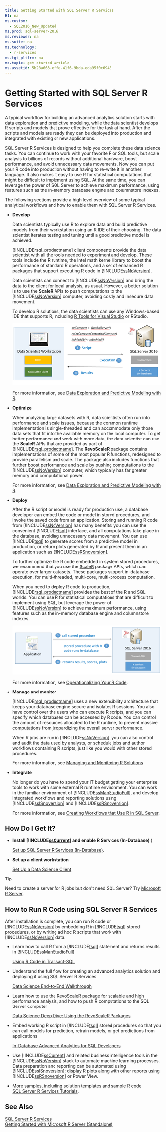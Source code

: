 ```yaml
---
title: Getting Started with SQL Server R Services
H1: na
ms.custom: 
  - SQL2016_New_Updated
ms.prod: sql-server-2016
ms.reviewer: na
ms.suite: na
ms.technology: 
  - r-services
ms.tgt_pltfrm: na
ms.topic: get-started-article
ms.assetid: 5b28a663-effe-41f6-9bda-eda95f0c6943
---
```

# Getting Started with SQL Server R Services
 A typical workflow for building an advanced analytics solution starts with data exploration and predictive modeling, while the data scientist develops R scripts and models that prove effective for the task at hand. After the scripts and models are ready they can be deployed into production and integrated with existing or new applications.   
  
SQL Server R Services is designed to help you complete these data science tasks. You can continue to work with your favorite R or SQL tools, but scale analysis to billions of records without additional hardware, boost performance, and avoid unnecessary data movements. Now you can put your R code into production without having to re-write it in another language. It also makes it easy to use R for statistical computations that might be difficult to implement using SQL. At the same time, you can leverage the power of SQL Server to achieve maximum performance, using features such as the in-memory database engine and columnstore indexes.  
  
The following sections provide a high level overview of some typical analytical workflows and how to enable them with SQL Server R Services.  
  
  
-   **Develop**  
  
     Data scientists typically use R to explore data and build predictive models from their workstation using an R IDE of their choosing. The data scientist iterates testing and tuning until a good predictive model is achieved. 
     
     [!INCLUDE[rsql_productname](../../Token/Other/rsql_productname_md.md)] client components provide the data scientist with all the tools needed to experiment and develop. These tools include the R runtime, the Intel math kernel library to boost the performance of standard R operations, and a set of enhanced R packages that support executing R code in [!INCLUDE[ssNoVersion](../../Token/Other/ssNoVersion_md.md)].  
  
     Data scientists can connect to [!INCLUDE[ssNoVersion](../../Token/Other/ssNoVersion_md.md)] and bring the data to the client for local analysis, as usual. However, a better solution is to use the **ScaleR** APIs to push computations to the [!INCLUDE[ssNoVersion](../../Token/Other/ssNoVersion_md.md)] computer, avoiding costly and insecure data movement.  
  
     To develop R solutions, the data scientists can use any Windows\-based IDE that supports R, including [R Tools for Visual Studio](https://www.visualstudio.com/features/rtvs-vs.aspx) or RStudio.  
 
    ![rsql_keyscenario2](../../Images/Image/ImageNotContaina/rsql_keyscenario2.PNG) 
 
     For more information, see [Data Exploration and Predictive Modeling with R](../../Topics/TopicNameNotContainA/Data-Exploration-and-Predictive-Modeling-with-R.md).  

  
-   **Optimize**  
  
     When analyzing large datasets with R, data scientists often run into performance and scale issues, because the common runtime implementation is single\-threaded and can accommodate only those data sets that fit into the available memory on the local computer. To get better performance and work with more data, the data scientist can use the **ScaleR** APIs that are provided as part of [!INCLUDE[rsql_productname](../../Token/Other/rsql_productname_md.md)]. The **RevoScaleR** package contains implementations of some of the most popular R functions, redesigned to provide parallelism and scale. The package also includes functions that further boost  performance and scale by pushing computations to the [!INCLUDE[ssNoVersion](../../Token/Other/ssNoVersion_md.md)] computer, which typically has far greater memory and computational power.  
  
     For more information, see [Data Exploration and Predictive Modeling with R](../../Topics/TopicNameNotContainA/Data-Exploration-and-Predictive-Modeling-with-R.md).  
  
-   **Deploy**  
  
     After the R script or model is ready for production use, a database developer  can embed the code or model in stored procedures, and invoke the saved code from an application. Storing and running R code from [!INCLUDE[ssNoVersion](../../Token/Other/ssNoVersion_md.md)] has many benefits: you can use the convenient [!INCLUDE[tsql](../../Token/Other/tsql_md.md)] interface, and all computations take place in the database, avoiding unnecessary data movement. You can use [!INCLUDE[tsql](../../Token/Other/tsql_md.md)] to generate scores from a predictive model in production, or return plots generated by R and present them in an application such as [!INCLUDE[ssRSnoversion](../../Token/Other/ssRSnoversion_md.md)].  
  
     To further optimize the R code embedded in system stored procedures, we recommend that you use the [ScaleR](https://msdn.microsoft.com/microsoft-r/rserver/rserver-scaler-getting-started) package APIs, which can operate over larger datasets. These packages support in\-database execution, for multi\-threaded, multi\-core, multi\-process computation.  
  
     When you need to deploy R code to production, [!INCLUDE[rsql_productname](../../Token/Other/rsql_productname_md.md)] provides the best of the R and SQL worlds. You can use R for statistical computations that are difficult to implement using SQL, but leverage the power of [!INCLUDE[ssNoVersion](../../Token/Other/ssNoVersion_md.md)] to achieve maximum performance, using features such as the in\-memory database engine and columnstore indexes.  
  
    ![rsql_keyscenario1](../../Images/Image/ImageNotContaina/rsql_keyscenario1.PNG)  
  
     For more information, see [Operationalizing Your R Code](../../Topics/TopicNameNotContainA/Operationalizing-Your-R-Code.md).  
  
-   **Manage and monitor**  
  
     [!INCLUDE[rsql_productname](../../Token/Other/rsql_productname_md.md)] uses a new extensibility architecture that keeps your database engine secure and isolates R sessions. You also have control over the users who can execute R scripts, and you can specify which databases can be accessed by R code. You can control the amount of resources allocated to the R runtime, to prevent massive computations from jeopardizing the overall server performance.  
  
     When R jobs are run in [!INCLUDE[ssNoVersion](../../Token/Other/ssNoVersion_md.md)], you can also control and audit the data used by analysts, or schedule jobs and author workflows containing R scripts, just like you would with other stored procedures.  
  
     For more information, see [Managing and Monitoring R Solutions](../../Topics/TopicNameNotContainA/Managing-and-Monitoring-R-Solutions.md)  
  
  
-   **Integrate**  
  
     No longer do you have to spend your IT budget getting your enterprise tools to work with some external R runtime environment. You can work in the familiar environment of [!INCLUDE[ssManStudioFull](../../Token/Other/ssManStudioFull_md.md)], and develop integrated workflows and reporting solutions using [!INCLUDE[ssISnoversion](../../Token/Other/ssISnoversion_md.md)] and [!INCLUDE[ssRSnoversion](../../Token/Other/ssRSnoversion_md.md)].  
  
     For more information, see [Creating Workflows that Use R in SQL Server](../../Topics/TopicNameNotContainA/Creating-Workflows-that-Use-R-in-SQL-Server.md).  
  
  
## How Do I Get It?  
   
  
+   **Install [!INCLUDE[ssCurrent](../../Token/Other/ssCurrent_md.md)] and enable R Services \(In\-Database\)** )  
  
    [Set up SQL Server R Services &#40;In-Database&#41;](../../Topics/TopicNameNotContainA/Set-up-SQL-Server-R-Services--In-Database-.md).  
  
  
-   **Set up a client workstation**  
  
     [Set Up  a Data Science Client](../../Topics/TopicNameContainA/Set-Up--a-Data-Science-Client.md)  
   
> [!TIP]   
>   
> Need to create a server for R jobs but don't need SQL Server? Try [Microsoft R Server](https://msdn.microsoft.com/library/mt674874.aspx).  
  
## How to Run R Code using SQL Server R Services  
 After installation is complete, you can run R code on [!INCLUDE[ssNoVersion](../../Token/Other/ssNoVersion_md.md)] by embedding R in [!INCLUDE[tsql](../../Token/Other/tsql_md.md)] stored procedures, or by writing ad hoc R scripts that work with [!INCLUDE[ssNoVersion](../../Token/Other/ssNoVersion_md.md)] data.  
  
-   Learn how to call R from a [!INCLUDE[tsql](../../Token/Other/tsql_md.md)] statement and returns results in [!INCLUDE[ssManStudioFull](../../Token/Other/ssManStudioFull_md.md)]  
  
     [Using R Code in Transact-SQL](Using%20R%20Code%20in%20Transact-SQL%20\(SQL%20Server%20R%20Services\).md)  
  
-   Understand the full flow for creating an advanced analytics solution and deploying it using SQL Server R Services  
  
     [Data Science End-to-End Walkthrough](../Topic/Data%20Science%20End-to-End%20Walkthrough.md)  
  
-   Learn how to use the RevoScaleR package for scalable and high performance analysis, and how to push R computations to the SQL Server computer  
  
     [Data Science Deep Dive: Using the RevoScaleR Packages](../Topic/Data%20Science%20Deep%20Dive:%20Using%20the%20RevoScaleR%20Packages.md)  
  
-   Embed working R script in [!INCLUDE[tsql](../../Token/Other/tsql_md.md)] stored procedures so that you can call models for prediction, retrain models, or get predictions from applications  
  
     [In-Database Advanced Analytics for SQL Developers](In-Database%20Advanced%20Analytics%20for%20SQL%20Developers%20\(Tutorial\).md)  
  
-   Use [!INCLUDE[ssCurrent](../../Token/Other/ssCurrent_md.md)] and related business intelligence tools in the [!INCLUDE[ssNoVersion](../../Token/Other/ssNoVersion_md.md)] stack to automate machine learning processes. Data preparation and reporting can be automated using [!INCLUDE[ssISnoversion](../../Token/Other/ssISnoversion_md.md)]; display R plots along with other reports using [!INCLUDE[ssRSnoversion](../../Token/Other/ssRSnoversion_md.md)] or Power View.  
  
+ More samples, including solution templates and sample R code  
   [SQL Server R Services Tutorials](../Topic/SQL%20Server%20R%20Services%20Tutorials.md).  
  
## See Also  
 [SQL Server R Services](../../Topics/TopicNameNotContainA/SQL-Server-R-Services.md)   
 [Getting Started with Microsoft R Server &#40;Standalone&#41;](../../Topics/TopicNameNotContainA/Getting-Started-with-Microsoft-R-Server--Standalone-.md)  
  
  